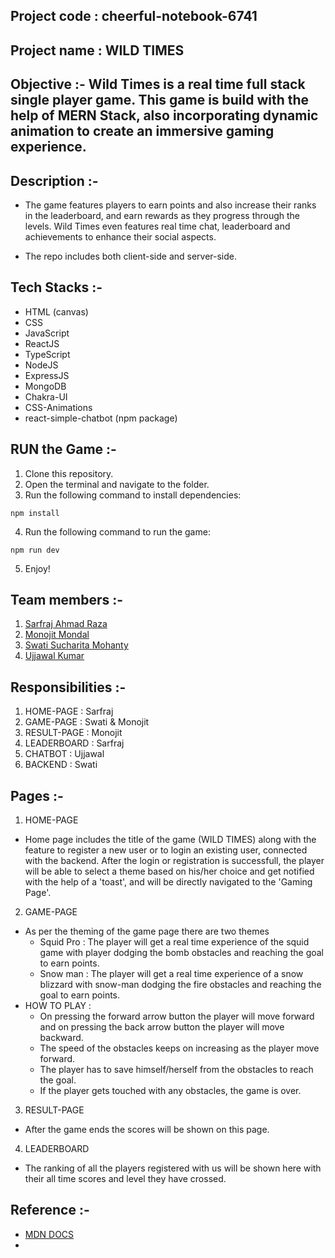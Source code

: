 ## Project code : cheerful-notebook-6741

## Project name : WILD TIMES

## Objective :- Wild Times is a real time full stack single player game. This game is build with the help of MERN Stack, also incorporating dynamic animation to create an immersive gaming experience.

## Description :-

- The game features players to earn points and also increase their ranks in the leaderboard, and earn rewards as they progress through the levels. Wild Times even features real time chat, leaderboard and achievements to enhance their social aspects.

- The repo includes both client-side and server-side.

## Tech Stacks :-

- HTML (canvas)
- CSS
- JavaScript
- ReactJS
- TypeScript
- NodeJS
- ExpressJS
- MongoDB
- Chakra-UI
- CSS-Animations
- react-simple-chatbot (npm package)

## RUN the Game :-

1. Clone this repository.
2. Open the terminal and navigate to the folder.
3. Run the following command to install dependencies:

```
npm install
```

4. Run the following command to run the game:

```
npm run dev
```

5. Enjoy!

## Team members :-

1. [Sarfraj Ahmad Raza](https://github.com/sarfraj0304)
2. [Monojit Mondal](https://github.com/ninja-mono1696)
3. [Swati Sucharita Mohanty](https://github.com/swati082001)
4. [Ujjawal Kumar](https://github.com/Ujjawal0203)

## Responsibilities :-

1. HOME-PAGE : Sarfraj
2. GAME-PAGE : Swati & Monojit
3. RESULT-PAGE : Monojit
4. LEADERBOARD : Sarfraj
5. CHATBOT : Ujjawal
6. BACKEND : Swati

## Pages :-

1. HOME-PAGE

- Home page includes the title of the game (WILD TIMES) along with the feature to register a new user or to login an existing user, connected with the backend. After the login or registration is successfull, the player will be able to select a theme based on his/her choice and get notified with the help of a 'toast', and will be directly navigated to the 'Gaming Page'.

2. GAME-PAGE

- As per the theming of the game page there are two themes
  - Squid Pro : The player will get a real time experience of the squid game with player dodging the bomb obstacles and reaching the goal to earn points.
  - Snow man : The player will get a real time experience of a snow blizzard with snow-man dodging the fire obstacles and reaching the goal to earn points.
- HOW TO PLAY :
  - On pressing the forward arrow button the player will move forward and on pressing the back arrow button the player will move backward.
  - The speed of the obstacles keeps on increasing as the player move forward.
  - The player has to save himself/herself from the obstacles to reach the goal.
  - If the player gets touched with any obstacles, the game is over.

3. RESULT-PAGE

- After the game ends the scores will be shown on this page.

4. LEADERBOARD

- The ranking of all the players registered with us will be shown here with their all time scores and level they have crossed.

## Reference :- 
- [MDN DOCS](https://developer.mozilla.org/en-US/docs/Web/API/Canvas_API/Tutorial/Using_images)
- 
